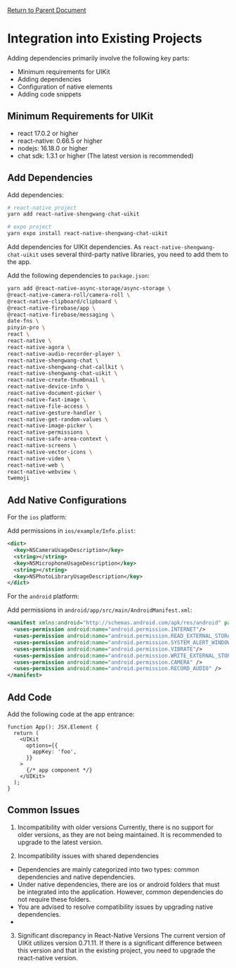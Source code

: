 [Return to Parent Document](./index.en.md)

# Integration into Existing Projects

Adding dependencies primarily involve the following key parts:

- Minimum requirements for UIKit
- Adding dependencies
- Configuration of native elements
- Adding code snippets

## Minimum Requirements for UIKit

- react 17.0.2 or higher
- react-native: 0.66.5 or higher
- nodejs: 16.18.0 or higher
- chat sdk: 1.3.1 or higher (The latest version is recommended)

## Add Dependencies

Add dependencies:

```sh
# react-native project
yarn add react-native-shengwang-chat-uikit

# expo project
yarn expo install react-native-shengwang-chat-uikit
```

Add dependencies for UIKit dependencies. As `react-native-shengwang-chat-uikit` uses several third-party native libraries, you need to add them to the app.

Add the following dependencies to `package.json`:

```bash
yarn add @react-native-async-storage/async-storage \
@react-native-camera-roll/camera-roll \
@react-native-clipboard/clipboard \
@react-native-firebase/app \
@react-native-firebase/messaging \
date-fns \
pinyin-pro \
react \
react-native \
react-native-agora \
react-native-audio-recorder-player \
react-native-shengwang-chat \
react-native-shengwang-chat-callkit \
react-native-shengwang-chat-uikit \
react-native-create-thumbnail \
react-native-device-info \
react-native-document-picker \
react-native-fast-image \
react-native-file-access \
react-native-gesture-handler \
react-native-get-random-values \
react-native-image-picker \
react-native-permissions \
react-native-safe-area-context \
react-native-screens \
react-native-vector-icons \
react-native-video \
react-native-web \
react-native-webview \
twemoji
```

## Add Native Configurations

For the `ios` platform:

Add permissions in `ios/example/Info.plist`:

```xml
<dict>
  <key>NSCameraUsageDescription</key>
  <string></string>
  <key>NSMicrophoneUsageDescription</key>
  <string></string>
  <key>NSPhotoLibraryUsageDescription</key>
</dict>
```

For the `android` platform:

Add permissions in `android/app/src/main/AndroidManifest.xml`:

```xml
<manifest xmlns:android="http://schemas.android.com/apk/res/android" package="com.hyphenate.rn.example">
  <uses-permission android:name="android.permission.INTERNET"/>
  <uses-permission android:name="android.permission.READ_EXTERNAL_STORAGE"/>
  <uses-permission android:name="android.permission.SYSTEM_ALERT_WINDOW"/>
  <uses-permission android:name="android.permission.VIBRATE"/>
  <uses-permission android:name="android.permission.WRITE_EXTERNAL_STORAGE"/>
  <uses-permission android:name="android.permission.CAMERA" />
  <uses-permission android:name="android.permission.RECORD_AUDIO" />
</manifest>
```

## Add Code

Add the following code at the app entrance:

```tsx
function App(): JSX.Element {
  return (
    <UIKit
      options={{
        appKey: 'foo',
      }}
    >
      {/* app component */}
    </UIKit>
  );
}
```

## Common Issues

1. Incompatibility with older versions
   Currently, there is no support for older versions, as they are not being maintained. It is recommended to upgrade to the latest version.

2. Incompatibility issues with shared dependencies

- Dependencies are mainly categorized into two types: common dependencies and native dependencies.
- Under native dependencies, there are ios or android folders that must be integrated into the application. However, common dependencies do not require these folders.
- You are advised to resolve compatibility issues by upgrading native dependencies.
-

3. Significant discrepancy in React-Native Versions
   The current version of UIKit utilizes version 0.71.11. If there is a significant difference between this version and that in the existing project, you need to upgrade the react-native version.
